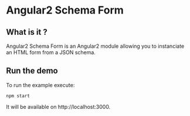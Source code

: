 # Angular2 Schema Form

## What is it ?
Angular2 Schema Form is an Angular2 module allowing you to instanciate an HTML form from a JSON schema.

## Run the demo
To run the example execute:

	npm start
	
It will be available on http://localhost:3000.

